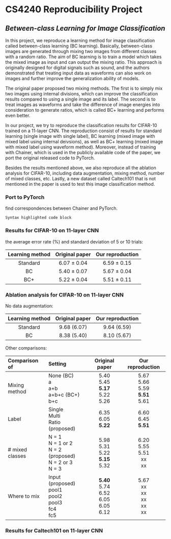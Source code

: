# CS4240 Reproducibility Project

## _Between-class Learning for Image Classification_

In this project, we reproduce a learning method for image classification called between-class learning (BC learning). Basically, between-class images are generated through mixing two images from different classes with a random ratio. The aim of BC learning is to train a model which takes the mixed image as input and can output the mixing ratio. This approach is originally designed for digital signals such as sound, and the authors demonstrated that treating input data as waveforms can also work on images and further improve the generalization ability of models. 

The original paper proposed two mixing methods. The first is to simply mix two images using internal divisions, which can improve the classification results compared to using a single image and its label. The second is to treat images as waveforms and take the difference of image energies into consideration to generate ratios, which is called BC+ learning and performs even better.

In our project, we try to reproduce the classification results for CIFAR-10 trained on a 11-layer CNN. The reproduction consist of results for standard learning (single image with single label), BC learning (mixed image with mixed label using internal deivsions), as well as BC+ learning (mixed image with mixed label using waveform method). Moreover, instead of training with Chainer, which is used in the publicly available code of the paper, we port the original released code to PyTorch.

Besides the results mentioned above, we also reproduce all the ablation analysis for CIFAR-10, including data augmentation, mixing method, number of mixed classes, etc. Lastly, a new dataset called Caltech101 that is not mentioned in the paper is used to test this image classification method. 

### Port to PyTorch

find correspondences between Chainer and PyTorch.

```
Syntax highlighted code block
```

### Results for CIFAR-10 on 11-layer CNN

the average error rate (%) and standard deviation of 5 or 10 trials:

| Learning method| Original paper | Our reproduction |
|      :----:    |     :----:     |      :----:      |
|     Standard   |   6.07 ± 0.04  |    6.59 ± 0.15   | 
|        BC      |   5.40 ± 0.07  |    5.67 ± 0.04   | 
|       BC+      |   5.22 ± 0.04  |    5.51 ± 0.11   | 


### Ablation analysis for CIFAR-10 on 11-layer CNN

No data augmentation:

| Learning method| Original paper | Our reproduction |
|      :----:    |     :----:     |      :----:      |
|     Standard   |   9.68 (6.07)  |    9.64 (6.59)   | 
|        BC      |   8.38 (5.40)  |    8.10 (5.67)   |  

Other comparisons:

|   Comparison of   |     Setting    |  Original paper  |  Our reproduction |
|       :----       |     :----      |      :----:      |       :----:      |
| Mixing method     |None (BC) <br> a <br> a+b <br> a+b+c (BC+) <br> b+c|5.40 <br> 5.45 <br> **5.17** <br> 5.22 <br> 5.26|5.67 <br> 5.66 <br> 5.59 <br> **5.51** <br> 5.61| 
| Label             |Single <br> Multi <br> Ratio (proposed)|6.35 <br> 6.05 <br> **5.22**|6.60 <br> 6.45 <br> **5.51**|
| # mixed classes   |N = 1 <br> N = 1 or 2 <br> N = 2 (proposed) <br> N = 2 or 3 <br> N = 3|5.98 <br> 5.31 <br> 5.22 <br> **5.15** <br> 5.32|6.20 <br> 5.55 <br> 5.51 <br> xx <br> xx |
| Where to mix      |Input (proposed) <br> pool1 <br> pool2 <br> pool3 <br> fc4 <br> fc5|**5.40** <br> 5.74 <br> 6.52 <br> 6.05 <br> 6.05 <br> 6.12|5.67 <br> xx <br> xx <br> xx <br> xx <br> xx|


### Results for Caltech101 on 11-layer CNN

